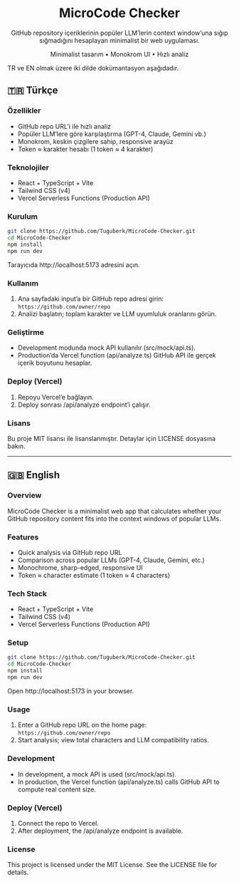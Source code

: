<div align="center">

# MicroCode Checker

GitHub repository içeriklerinin popüler LLM’lerin context window’una sığıp sığmadığını hesaplayan minimalist bir web uygulaması.

Minimalist tasarım • Monokrom UI • Hızlı analiz

</div>

TR ve EN olmak üzere iki dilde dokümantasyon aşağıdadır.

## 🇹🇷 Türkçe

### Özellikler

- GitHub repo URL’i ile hızlı analiz
- Popüler LLM’lere göre karşılaştırma (GPT-4, Claude, Gemini vb.)
- Monokrom, keskin çizgilere sahip, responsive arayüz
- Token ≈ karakter hesabı (1 token ≈ 4 karakter)

### Teknolojiler

- React + TypeScript + Vite
- Tailwind CSS (v4)
- Vercel Serverless Functions (Production API)

### Kurulum

```bash
git clone https://github.com/Tuguberk/MicroCode-Checker.git
cd MicroCode-Checker
npm install
npm run dev
```

Tarayıcıda http://localhost:5173 adresini açın.

### Kullanım

1. Ana sayfadaki input’a bir GitHub repo adresi girin: `https://github.com/owner/repo`
2. Analizi başlatın; toplam karakter ve LLM uyumluluk oranlarını görün.

### Geliştirme

- Development modunda mock API kullanılır (src/mock/api.ts).
- Production’da Vercel function (api/analyze.ts) GitHub API ile gerçek içerik boyutunu hesaplar.

### Deploy (Vercel)

1. Repoyu Vercel’e bağlayın.
2. Deploy sonrası /api/analyze endpoint’i çalışır.

### Lisans

Bu proje MIT lisansı ile lisanslanmıştır. Detaylar için LICENSE dosyasına bakın.

---

## 🇬🇧 English

### Overview

MicroCode Checker is a minimalist web app that calculates whether your GitHub repository content fits into the context windows of popular LLMs.

### Features

- Quick analysis via GitHub repo URL
- Comparison across popular LLMs (GPT-4, Claude, Gemini, etc.)
- Monochrome, sharp-edged, responsive UI
- Token ≈ character estimate (1 token ≈ 4 characters)

### Tech Stack

- React + TypeScript + Vite
- Tailwind CSS (v4)
- Vercel Serverless Functions (Production API)

### Setup

```bash
git clone https://github.com/Tuguberk/MicroCode-Checker.git
cd MicroCode-Checker
npm install
npm run dev
```

Open http://localhost:5173 in your browser.

### Usage

1. Enter a GitHub repo URL on the home page: `https://github.com/owner/repo`
2. Start analysis; view total characters and LLM compatibility ratios.

### Development

- In development, a mock API is used (src/mock/api.ts).
- In production, the Vercel function (api/analyze.ts) calls GitHub API to compute real content size.

### Deploy (Vercel)

1. Connect the repo to Vercel.
2. After deployment, the /api/analyze endpoint is available.

### License

This project is licensed under the MIT License. See the LICENSE file for details.
